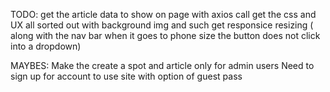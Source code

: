 TODO:
    get the article data to show on page with axios call
    get the css and UX all sorted out with background img and such 
    get responsice resizing ( along with the nav bar when it goes to phone size the button does not     click into a dropdown)
    
MAYBES:
    Make the create a spot and article only for admin users
    Need to sign up for account to use site with option of guest pass
    
